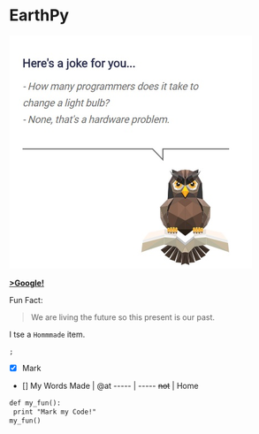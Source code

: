 # EarthPy

![Earth Python Origins](https://github.com/nakurunet/EarthPy/blob/master/LightHardware.jpg)

[__>Google!__](http://google.com)



Fun Fact:

> We are living the future so
> this present is our past.


I tse a
`Hommmade` item.

```I mean
; 
``` 
- [x] Mark 
- [] My Words
Made | @at 
----- | -----
 ~~not~~ | Home
 
 ```
 def my_fun():
  print "Mark my Code!"
 my_fun()
 ```
 
